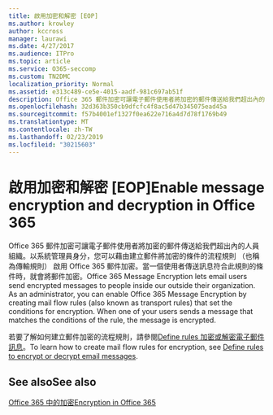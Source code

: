 ```yaml
---
title: 啟用加密和解密 [EOP]
ms.author: krowley
author: kccross
manager: laurawi
ms.date: 4/27/2017
ms.audience: ITPro
ms.topic: article
ms.service: O365-seccomp
ms.custom: TN2DMC
localization_priority: Normal
ms.assetid: e313c489-ce5e-4015-aadf-981c697ab51f
description: Office 365 郵件加密可讓電子郵件使用者將加密的郵件傳送給我們超出內的人員組織。以系統管理員身分，您可以藉由建立郵件將加密的條件的流程規則 （也稱為傳輸規則） 啟用 Office 365 郵件加密。
ms.openlocfilehash: 32d363b350cb9dfcfc4f8ac5d47b345075ead45a
ms.sourcegitcommit: f57b4001ef1327f0ea622e716a4d7d78f1769b49
ms.translationtype: MT
ms.contentlocale: zh-TW
ms.lasthandoff: 02/23/2019
ms.locfileid: "30215603"
---
```

# <a name="enable-message-encryption-and-decryption-in-office-365"></a><span data-ttu-id="0a913-104">啟用加密和解密 [EOP]</span><span class="sxs-lookup"><span data-stu-id="0a913-104">Enable message encryption and decryption in Office 365</span></span>

<span data-ttu-id="0a913-p102">Office 365 郵件加密可讓電子郵件使用者將加密的郵件傳送給我們超出內的人員組織。以系統管理員身分，您可以藉由建立郵件將加密的條件的流程規則 （也稱為傳輸規則） 啟用 Office 365 郵件加密。當一個使用者傳送訊息符合此規則的條件時，就會將郵件加密。</span><span class="sxs-lookup"><span data-stu-id="0a913-p102">Office 365 Message Encryption lets email users send encrypted messages to people inside our outside their organization. As an administrator, you can enable Office 365 Message Encryption by creating mail flow rules (also known as transport rules) that set the conditions for encryption. When one of your users sends a message that matches the conditions of the rule, the message is encrypted.</span></span>
  
<span data-ttu-id="0a913-108">若要了解如何建立郵件加密的流程規則，請參閱[Define rules 加密或解密電子郵件訊息](https://go.microsoft.com/fwlink/p/?LinkID=402846)。</span><span class="sxs-lookup"><span data-stu-id="0a913-108">To learn how to create mail flow rules for encryption, see [Define rules to encrypt or decrypt email messages](https://go.microsoft.com/fwlink/p/?LinkID=402846).</span></span>
  
## <a name="see-also"></a><span data-ttu-id="0a913-109">See also</span><span class="sxs-lookup"><span data-stu-id="0a913-109">See also</span></span>

[<span data-ttu-id="0a913-110">Office 365 中的加密</span><span class="sxs-lookup"><span data-stu-id="0a913-110">Encryption in Office 365</span></span>](https://go.microsoft.com/fwlink/p/?LinkID=392525)

